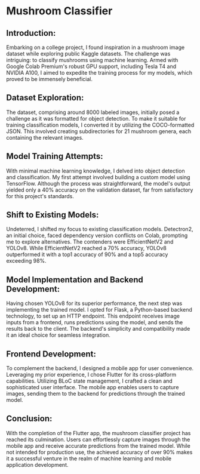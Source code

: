 # Mushroom Classifier

## Introduction:
Embarking on a college project, I found inspiration in a mushroom image dataset while exploring public Kaggle datasets. The challenge was intriguing: to classify mushrooms using machine learning. Armed with Google Colab Premium's robust GPU support, including Tesla T4 and NVIDIA A100, I aimed to expedite the training process for my models, which proved to be immensely beneficial.

## Dataset Exploration:
The dataset, comprising around 8000 labeled images, initially posed a challenge as it was formatted for object detection. To make it suitable for training classification models, I converted it by utilizing the COCO-formatted JSON. This involved creating subdirectories for 21 mushroom genera, each containing the relevant images.

## Model Training Attempts:
With minimal machine learning knowledge, I delved into object detection and classification. My first attempt involved building a custom model using TensorFlow. Although the process was straightforward, the model's output yielded only a 40% accuracy on the validation dataset, far from satisfactory for this project's standards.

## Shift to Existing Models:
Undeterred, I shifted my focus to existing classification models. Detectron2, an initial choice, faced dependency version conflicts on Colab, prompting me to explore alternatives. The contenders were EfficientNetV2 and YOLOv8. While EfficientNetV2 reached a 70% accuracy, YOLOv8 outperformed it with a top1 accuracy of 90% and a top5 accuracy exceeding 98%.

## Model Implementation and Backend Development:
Having chosen YOLOv8 for its superior performance, the next step was implementing the trained model. I opted for Flask, a Python-based backend technology, to set up an HTTP endpoint. This endpoint receives image inputs from a frontend, runs predictions using the model, and sends the results back to the client. The backend's simplicity and compatibility made it an ideal choice for seamless integration.

## Frontend Development:
To complement the backend, I designed a mobile app for user convenience. Leveraging my prior experience, I chose Flutter for its cross-platform capabilities. Utilizing BLoC state management, I crafted a clean and sophisticated user interface. The mobile app enables users to capture images, sending them to the backend for predictions through the trained model.

## Conclusion:
With the completion of the Flutter app, the mushroom classifier project has reached its culmination. Users can effortlessly capture images through the mobile app and receive accurate predictions from the trained model. While not intended for production use, the achieved accuracy of over 90% makes it a successful venture in the realm of machine learning and mobile application development.
